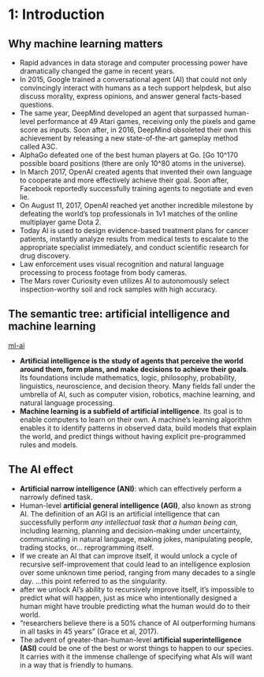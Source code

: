 # 1: Introduction

## Why machine learning matters

- Rapid advances in data storage and computer processing power have dramatically changed the game in recent years.
- In 2015, Google trained a conversational agent (AI) that could not only convincingly interact with humans as a tech support helpdesk, but also discuss morality, express opinions, and answer general facts-based questions.
- The same year, DeepMind developed an agent that surpassed human-level performance at 49 Atari games, receiving only the pixels and game score as inputs. Soon after, in 2016, DeepMind obsoleted their own this achievement by releasing a new state-of-the-art gameplay method called A3C.
- AlphaGo defeated one of the best human players at Go. [Go 10^170 possible board positions (there are only 10^80 atoms in the universe).
- In March 2017, OpenAI created agents that invented their own language to cooperate and more effectively achieve their goal. Soon after, Facebook reportedly successfully training agents to negotiate and even lie.
- On August 11, 2017, OpenAI reached yet another incredible milestone by defeating the world’s top professionals in 1v1 matches of the online multiplayer game Dota 2.
- Today AI is used to design evidence-based treatment plans for cancer patients, instantly analyze results from medical tests to escalate to the appropriate specialist immediately, and conduct scientific research for drug discovery.
- Law enforcement uses visual recognition and natural language processing to process footage from body cameras.
- The Mars rover Curiosity even utilizes AI to autonomously select inspection-worthy soil and rock samples with high accuracy.

## The semantic tree: artificial intelligence and machine learning

[ml-ai](./images/ml-ai.md)

- **Artificial intelligence is the study of agents that perceive the world around them, form plans, and make decisions to achieve their goals**. Its foundations include mathematics, logic, philosophy, probability, linguistics, neuroscience, and decision theory. Many fields fall under the umbrella of AI, such as computer vision, robotics, machine learning, and natural language processing.
- **Machine learning is a subfield of artificial intelligence**. Its goal is to enable computers to learn on their own. A machine’s learning algorithm enables it to identify patterns in observed data, build models that explain the world, and predict things without having explicit pre-programmed rules and models.

## The AI effect

- **Artificial narrow intelligence (ANI)**: which can effectively perform a narrowly defined task.
- Human-level **artificial general intelligence (AGI)**, also known as strong AI. The definition of an AGI is an artificial intelligence that can successfully perform _any intellectual task that a human being can_, including learning, planning and decision-making under uncertainty, communicating in natural language, making jokes, manipulating people, trading stocks, or… reprogramming itself.
- If we create an AI that can improve itself, it would unlock a cycle of recursive self-improvement that could lead to an intelligence explosion over some unknown time period, ranging from many decades to a single day. ...this point referred to as the singularity.
- after we unlock AI’s ability to recursively improve itself, it’s impossible to predict what will happen, just as mice who intentionally designed a human might have trouble predicting what the human would do to their world.
- “researchers believe there is a 50% chance of AI outperforming humans in all tasks in 45 years” (Grace et al, 2017).
- The advent of greater-than-human-level **artificial superintelligence (ASI)** could be one of the best or worst things to happen to our species. It carries with it the immense challenge of specifying what AIs will want in a way that is friendly to humans.